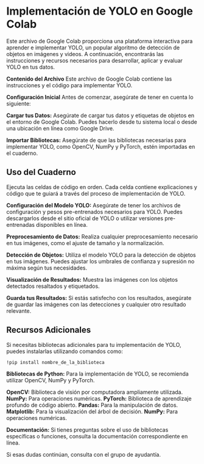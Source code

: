 # Implementación de YOLO en Google Colab
Este archivo de Google Colab proporciona una plataforma interactiva para aprender e implementar YOLO, un popular algoritmo de detección de objetos en imágenes y videos. A continuación, encontrarás las instrucciones y recursos necesarios para desarrollar, aplicar y evaluar YOLO en tus datos.

**Contenido del Archivo**
Este archivo de Google Colab contiene las instrucciones y el código para implementar YOLO.

**Configuración Inicial**
Antes de comenzar, asegúrate de tener en cuenta lo siguiente:

**Cargar tus Datos:** Asegúrate de cargar tus datos y etiquetas de objetos en el entorno de Google Colab. Puedes hacerlo desde tu sistema local o desde una ubicación en línea como Google Drive.

**Importar Bibliotecas:** Asegúrate de que las bibliotecas necesarias para implementar YOLO, como OpenCV, NumPy y PyTorch, estén importadas en el cuaderno.

## Uso del Cuaderno
Ejecuta las celdas de código en orden. Cada celda contiene explicaciones y código que te guiará a través del proceso de implementación de YOLO.

**Configuración del Modelo YOLO:** Asegúrate de tener los archivos de configuración y pesos pre-entrenados necesarios para YOLO. Puedes descargarlos desde el sitio oficial de YOLO o utilizar versiones pre-entrenadas disponibles en línea.

**Preprocesamiento de Datos:** Realiza cualquier preprocesamiento necesario en tus imágenes, como el ajuste de tamaño y la normalización.

**Detección de Objetos:** Utiliza el modelo YOLO para la detección de objetos en tus imágenes. Puedes ajustar los umbrales de confianza y supresión no máxima según tus necesidades.

**Visualización de Resultados:** Muestra las imágenes con los objetos detectados resaltados y etiquetados.

**Guarda tus Resultados:** Si estás satisfecho con los resultados, asegúrate de guardar las imágenes con las detecciones y cualquier otro resultado relevante.

## Recursos Adicionales
Si necesitas bibliotecas adicionales para tu implementación de YOLO, puedes instalarlas utilizando comandos como:

`!pip install nombre_de_la_biblioteca`

**Bibliotecas de Python:** Para la implementación de YOLO, se recomienda utilizar OpenCV, NumPy y PyTorch.

**OpenCV:** Biblioteca de visión por computadora ampliamente utilizada.
**NumPy:** Para operaciones numéricas.
**PyTorch:** Biblioteca de aprendizaje profundo de código abierto.
**Pandas:** Para la manipulación de datos.
**Matplotlib:** Para la visualización del árbol de decisión.
**NumPy:** Para operaciones numéricas.

**Documentación:** Si tienes preguntas sobre el uso de bibliotecas específicas o funciones, consulta la documentación correspondiente en línea.

Si esas dudas continúan, consulta con el grupo de ayudantía.
